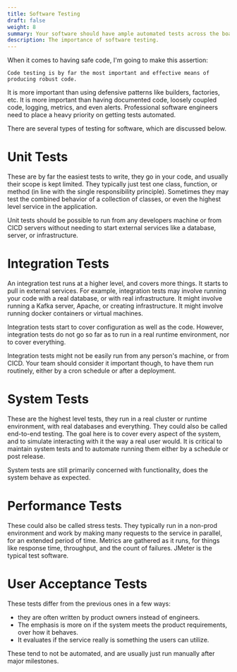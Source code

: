 ```yaml
---
title: Software Testing
draft: false
weight: 8
summary: Your software should have ample automated tests across the board.
description: The importance of software testing.
---
```


When it comes to having safe code, I'm going to make this assertion:

```
Code testing is by far the most important and effective means of producing robust code.
```

It is more important than using defensive patterns like builders, factories, etc.  It 
is more important than having documented code, loosely coupled code, logging, metrics,
and even alerts.  Professional software engineers need to place a heavy priority on
getting tests automated.

There are several types of testing for software, which are discussed below.

# Unit Tests

These are by far the easiest tests to write, they go in your code, and usually their
scope is kept limited.  They typically just test one class, function, or method (in line with the 
single responsibility principle).  Sometimes they may test the combined behavior of 
a collection of classes, or even the highest level service in the application.

Unit tests should be possible to run from any developers machine or from CICD servers
without needing to start external services like a database, server, or infrastructure.

# Integration Tests

An integration test runs at a higher level, and covers more things.  It starts to pull in 
external services.  For example, integration tests may involve running your code with a 
real database, or with real infrastructure.  It might involve running a Kafka server,
Apache, or creating infrastructure.  It might involve running docker containers or 
virtual machines.

Integration tests start to cover configuration as well as the code.  However, integration 
tests do not go so far as to run in a real runtime environment, nor to cover everything.

Integration tests might not be easily run from any person's machine, or from CICD.  Your 
team should consider it important though, to have them run routinely, either by a 
cron schedule or after a deployment.

# System Tests

These are the highest level tests, they run in a real cluster or runtime environment, 
with real databases and everything.  They could also be called end-to-end testing.
The goal here is to cover every aspect of the system, and to simulate interacting 
with it the way a real user would.  It is critical to maintain system tests and 
to automate running them either by a schedule or post release.

System tests are still primarily concerned with functionality, does the system behave
as expected.

# Performance Tests

These could also be called stress tests.  They typically run in a non-prod environment and 
work by making many requests to the service in parallel, for an extended period of time.
Metrics are gathered as it runs, for things like response time, throughput, and the 
count of failures.  JMeter is the typical test software.

# User Acceptance Tests

These tests differ from the previous ones in a few ways:
* they are often written by product owners instead of engineers.
* The emphasis is more on if the system meets the product requirements, over how it behaves.
* It evaluates if the service really is something the users can utilize.

These tend to not be automated, and are usually just run manually after major milestones.